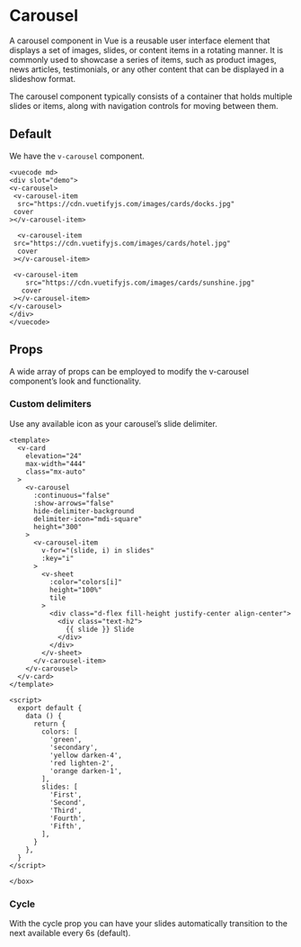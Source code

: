 # Carousel

<box header>
A carousel component in Vue is a reusable user interface element that displays a set of images, slides, or content items in a rotating manner.  It is commonly used to showcase a series of items, such as product images, news articles, testimonials, or any other content that can be displayed in a slideshow format.

The carousel component typically consists of a container that holds multiple slides or items, along with navigation controls for moving between them. 
<box>

## Default
We have the `v-carousel` component.

    <vuecode md>
    <div slot="demo">
    <v-carousel>
     <v-carousel-item
      src="https://cdn.vuetifyjs.com/images/cards/docks.jpg"
     cover
    ></v-carousel-item>

      <v-carousel-item
     src="https://cdn.vuetifyjs.com/images/cards/hotel.jpg"
      cover
     ></v-carousel-item>

     <v-carousel-item
        src="https://cdn.vuetifyjs.com/images/cards/sunshine.jpg"
       cover
     ></v-carousel-item>
    </v-carousel>
    </div>
    </vuecode>


## Props
A wide array of props can be employed to modify the v-carousel component’s look and functionality.

### Custom delimiters
Use any available icon as your carousel’s slide delimiter.
 
    <template>
      <v-card
        elevation="24"
        max-width="444"
        class="mx-auto"
      >
        <v-carousel
          :continuous="false"
          :show-arrows="false"
          hide-delimiter-background
          delimiter-icon="mdi-square"
          height="300"
        >
          <v-carousel-item
            v-for="(slide, i) in slides"
            :key="i"
          >
            <v-sheet
              :color="colors[i]"
              height="100%"
              tile
            >
              <div class="d-flex fill-height justify-center align-center">
                <div class="text-h2">
                  {{ slide }} Slide
                </div>
              </div>
            </v-sheet>
          </v-carousel-item>
        </v-carousel>
      </v-card>
    </template>

    <script>
      export default {
        data () {
          return {
            colors: [
              'green',
              'secondary',
              'yellow darken-4',
              'red lighten-2',
              'orange darken-1',
            ],
            slides: [
              'First',
              'Second',
              'Third',
              'Fourth',
              'Fifth',
            ],
          }
        },
      }
    </script>

    </box>

### Cycle
With the cycle prop you can have your slides automatically transition to the next available every 6s (default).
    <box>
    <template>
      <v-carousel
        cycle
        height="400"
        hide-delimiter-background
        show-arrows="hover"
      >
        <v-carousel-item
          v-for="(slide, i) in slides"
          :key="i"
        >
          <v-sheet
            :color="colors[i]"
            height="100%"
          >
                <div class="d-flex fill-height justify-center align-center">
                  <div class="text-h2">
                             
                  </div>
                </div>
              </v-sheet>
            </v-carousel-item>
          </v-carousel>
        </template>

    <script>
      export default {
        data () {
          return {
            colors: [
              'indigo',
              'warning',
              'pink darken-2',
              'red lighten-1',
              'deep-purple accent-4',
            ],
            slides: [
              'First',
              'Second',
              'Third',
              'Fourth',
              'Fifth',
            ],
          }
        },
      }
    </script>



### Hide controls
You can hide the carousel navigation controls with :show-arrows="false". Or you can make them only appear on hover with show-arrows="hover".
    <box>
    <template>
      <v-carousel :show-arrows="false">
        <v-carousel-item
          v-for="(item,i) in items"
          :key="i"
          :src="item.src"
          cover
        ></v-carousel-item>
      </v-carousel>
    </template>

    <script>
      export default {
        data () {
          return {
            items: [
              {
                src: 'https://cdn.vuetifyjs.com/images/carousel/squirrel.jpg',
              },
              {
                src: 'https://cdn.vuetifyjs.com/images/carousel/sky.jpg',
              },
              {
                src: 'https://cdn.vuetifyjs.com/images/carousel/bird.jpg',
              },
              {
                src: 'https://cdn.vuetifyjs.com/images/carousel/planet.jpg',
              },
            ],
          }
        },
      }
    </script>



### Customized arrows
Arrows can be customized by using prev and next slots.
    <box>
    <template>
      <v-carousel
        height="400"
        show-arrows
        hide-delimiter-background
      >
        <template v-slot:prev="{ props }">
          <v-btn
            variant="elevated"
            color="success"
            @click="props.onClick"
          >Previous slide</v-btn>
        </template>
        <template v-slot:next="{ props }">
          <v-btn
            variant="elevated"
            color="info"
            @click="props.onClick"
          >Next slide</v-btn>
        </template>
        <v-carousel-item
          v-for="(slide, i) in slides"
          :key="i"
        >
          <v-sheet
            :color="colors[i]"
            height="100%"
          >
            <div class="d-flex fill-height justify-center align-center">
              <div class="text-h2">
                {{ slide }} Slide
              </div>
            </div>
          </v-sheet>
        </v-carousel-item>
      </v-carousel>
    </template>

    <script>
      export default {
        data () {
          return {
            colors: [
              'indigo',
              'warning',
              'pink darken-2',
              'red lighten-1',
              'deep-purple accent-4',
            ],
            slides: [
              'First',
              'Second',
              'Third',
              'Fourth',
              'Fifth',
            ],
          }
        },
      }
    </script>



### Hide delimiters
You can hide the bottom controls with hide-delimiters prop.
    <box>
    <template>
      <v-carousel hide-delimiters>
        <v-carousel-item
          v-for="(item,i) in items"
          :key="i"
          :src="item.src"
          cover
        ></v-carousel-item>
      </v-carousel>
    </template>

    <script>
      export default {
        data () {
          return {
            items: [
              {
                src: 'https://cdn.vuetifyjs.com/images/carousel/squirrel.jpg',
              },
              {
                src: 'https://cdn.vuetifyjs.com/images/carousel/sky.jpg',
              },
              {
                src: 'https://cdn.vuetifyjs.com/images/carousel/bird.jpg',
              },
              {
                src: 'https://cdn.vuetifyjs.com/images/carousel/planet.jpg',
              },
            ],
          }
        },
      }
    </script>



### Progress
You can show a linear progress bar with the progress prop. It will indicate how far into the cycle the carousel currently is.

    <box>
    <template>
      <v-carousel
        height="400"
        hide-delimiters
        progress="primary"
      >
        <v-carousel-item
          v-for="(slide, i) in slides"
          :key="i"
        >
          <v-sheet
            height="100%"
          >
            <div class="d-flex fill-height justify-center align-center">
              <div class="text-h2">
                {{ slide }} Slide
              </div>
            </div>
          </v-sheet>
        </v-carousel-item>
      </v-carousel>
    </template>

    <script>
      export default {
        data () {
          return {
            slides: [
              'First',
              'Second',
              'Third',
              'Fourth',
              'Fifth',
            ],
          }
        },
      }
    </script>



### Model
You can control carousel with v-model.
    <box>
    <template>
      <div>
        <div class="d-flex justify-space-around align-center py-4">
          <v-btn
            variant="text"
            icon="mdi-minus"
            @click="model = Math.max(model - 1, 0)"
          ></v-btn>
          {{ model }}
                  <v-btn
                    variant="text"
                    icon="mdi-plus"
                    @click="model = Math.min(model + 1, 4)"
                  ></v-btn>
                </div>
                <v-carousel v-model="model">
          <v-carousel-item
            v-for="(color, i) in colors"
            :key="color"
            :value="i"
          >
            <v-sheet
              :color="color"
              height="100%"
              tile
            >
              <div class="d-flex fill-height justify-center align-center">
                <div class="text-h2">
                  Slide {{ i + 1 }}
                </div>
              </div>
            </v-sheet>
          </v-carousel-item>
        </v-carousel>
      </div>
    </template>

    <script>
      export default {
        data () {
          return {
            colors: [
              'primary',
              'secondary',
              'yellow darken-2',
              'red',
              'orange',
            ],
            model: 0,
          }
        },
      }
    </script>

    </box>
